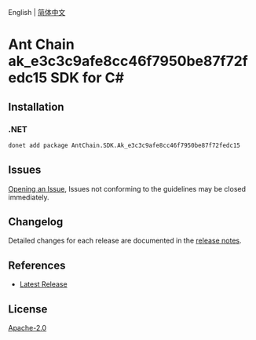 English | [简体中文](README-CN.md)

# Ant Chain ak_e3c3c9afe8cc46f7950be87f72fedc15 SDK for C#

## Installation

### .NET

```bash
donet add package AntChain.SDK.Ak_e3c3c9afe8cc46f7950be87f72fedc15
```

## Issues

[Opening an Issue](https://github.com/alipay/antchain-openapi-prod-sdk/issues/new), Issues not conforming to the guidelines may be closed immediately.

## Changelog

Detailed changes for each release are documented in the [release notes](./ChangeLog.md).

## References

* [Latest Release](https://github.com/alipay/antchain-openapi-prod-sdk/)

## License

[Apache-2.0](http://www.apache.org/licenses/LICENSE-2.0)
